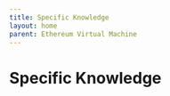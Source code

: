 ```yaml
---
title: Specific Knowledge
layout: home
parent: Ethereum Virtual Machine
---
```


# Specific Knowledge
